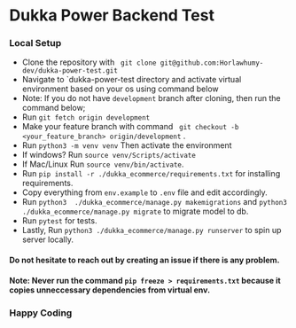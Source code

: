 # Dukka Power Backend Test


### Local Setup

- Clone the repository with ` git clone git@github.com:Horlawhumy-dev/dukka-power-test.git`
- Navigate to `dukka-power-test directory and activate virtual environment based on your os using command below
- Note: If you do not have `development` branch after cloning, then run the command below;
- Run `git fetch origin development`
- Make your feature branch with command ` git checkout -b <your_feature_branch> origin/development` .
- Run `python3 -m venv venv` Then activate the environment
- If windows? Run `source venv/Scripts/activate`
- If Mac/Linux Run `source venv/bin/activate`.
- Run `pip install -r ./dukka_ecommerce/requirements.txt` for installing requirements.
- Copy everything from `env.example` to `.env` file and edit accordingly.
- Run `python3  ./dukka_ecommerce/manage.py makemigrations` and `python3 ./dukka_ecommerce/manage.py migrate` to migrate model to db.
- Run `pytest` for tests.
- Lastly, Run `python3 ./dukka_ecommerce/manage.py runserver` to spin up server locally.


#### Do not hesitate to reach out by creating an issue if there is any problem.
#### Note: Never run the command `pip freeze > requirements.txt` because it copies unneccessary dependencies from virtual env.

### Happy Coding
